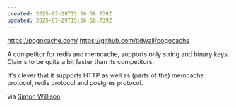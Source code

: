 ```yaml
---
created: 2025-07-29T15:06:58.739Z
updated: 2025-07-29T15:06:58.739Z
---
```

https://pogocache.com/
https://github.com/tidwall/pogocache

A competitor for redis and memcache, supports only string and binary keys. Claims to be quite a bit faster than its competitors.

It's clever that it supports HTTP as well as (parts of the) memcache protocol, redis protocol and postgres protocol.

via [Simon Willison](https://simonwillison.net/2025/Jul/21/pogocache/)
